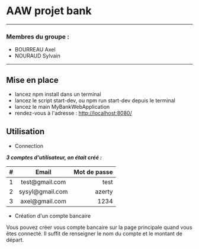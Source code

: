 # AAW projet bank
***

### Membres du groupe : 
* BOURREAU Axel 
* NOURAUD Sylvain

***
## Mise en place
* lancez npm install dans un terminal
* lancez le script start-dev, ou npm run start-dev depuis le terminal
* lancez le main MyBankWebApplication
* rendez-vous à l'adresse : <http://localhost:8080/>
  
## Utilisation

- Connection

***3 comptes d'utilisateur, on était créé :***


<table>
    <thead>
        <tr>
            <th>#</th>
            <th align="center">Email</th>
            <th align="right">Mot de passe</th>
        </tr>
    </thead>
    <tbody>
        <tr>
            <td>1</td>
            <td align="center">test@gmail.com</td>
            <td align="right">test</td>
        </tr>
        <tr>
            <td>2</td>
            <td align="center">sysyl@gmail.com</td>
            <td align="right">azerty</td>
        </tr>
        <tr>
            <td>3</td>
            <td align="center">axel@gmail.com</td>
            <td align="right">1234</td>
        </tr>
    </tbody>
</table>

- Création d'un compte bancaire

Vous pouvez créer vous compte bancaire sur la page principale quand vous êtes connecté.
Il suffit de renseigner le nom du compte et le montant de départ.



